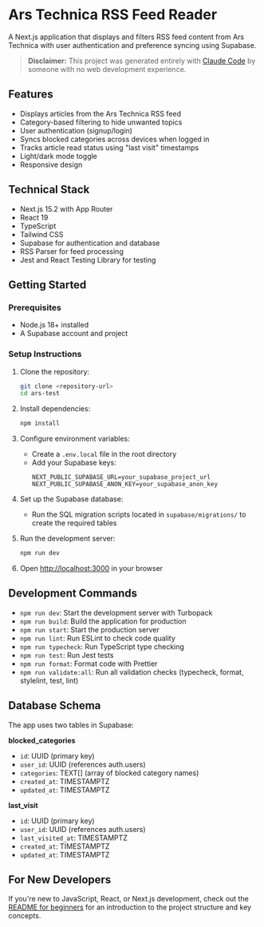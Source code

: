 # Ars Technica RSS Feed Reader

A Next.js application that displays and filters RSS feed content from Ars Technica with user authentication and preference syncing using Supabase.

> **Disclaimer:** This project was generated entirely with [Claude Code](https://docs.anthropic.com/en/docs/agents-and-tools/claude-code/overview) by someone with no web development experience.

## Features

- Displays articles from the Ars Technica RSS feed
- Category-based filtering to hide unwanted topics
- User authentication (signup/login)
- Syncs blocked categories across devices when logged in
- Tracks article read status using "last visit" timestamps
- Light/dark mode toggle
- Responsive design

## Technical Stack

- Next.js 15.2 with App Router
- React 19
- TypeScript
- Tailwind CSS
- Supabase for authentication and database
- RSS Parser for feed processing
- Jest and React Testing Library for testing

## Getting Started

### Prerequisites

- Node.js 18+ installed
- A Supabase account and project

### Setup Instructions

1. Clone the repository:

   ```bash
   git clone <repository-url>
   cd ars-test
   ```

2. Install dependencies:

   ```bash
   npm install
   ```

3. Configure environment variables:

   - Create a `.env.local` file in the root directory
   - Add your Supabase keys:
     ```
     NEXT_PUBLIC_SUPABASE_URL=your_supabase_project_url
     NEXT_PUBLIC_SUPABASE_ANON_KEY=your_supabase_anon_key
     ```

4. Set up the Supabase database:

   - Run the SQL migration scripts located in `supabase/migrations/` to create the required tables

5. Run the development server:

   ```bash
   npm run dev
   ```

6. Open [http://localhost:3000](http://localhost:3000) in your browser

## Development Commands

- `npm run dev`: Start the development server with Turbopack
- `npm run build`: Build the application for production
- `npm run start`: Start the production server
- `npm run lint`: Run ESLint to check code quality
- `npm run typecheck`: Run TypeScript type checking
- `npm run test`: Run Jest tests
- `npm run format`: Format code with Prettier
- `npm run validate:all`: Run all validation checks (typecheck, format, stylelint, test, lint)

## Database Schema

The app uses two tables in Supabase:

**blocked_categories**

- `id`: UUID (primary key)
- `user_id`: UUID (references auth.users)
- `categories`: TEXT[] (array of blocked category names)
- `created_at`: TIMESTAMPTZ
- `updated_at`: TIMESTAMPTZ

**last_visit**

- `id`: UUID (primary key)
- `user_id`: UUID (references auth.users)
- `last_visited_at`: TIMESTAMPTZ
- `created_at`: TIMESTAMPTZ
- `updated_at`: TIMESTAMPTZ

## For New Developers

If you're new to JavaScript, React, or Next.js development, check out the [README for beginners](./README-noob.md) for an introduction to the project structure and key concepts.
